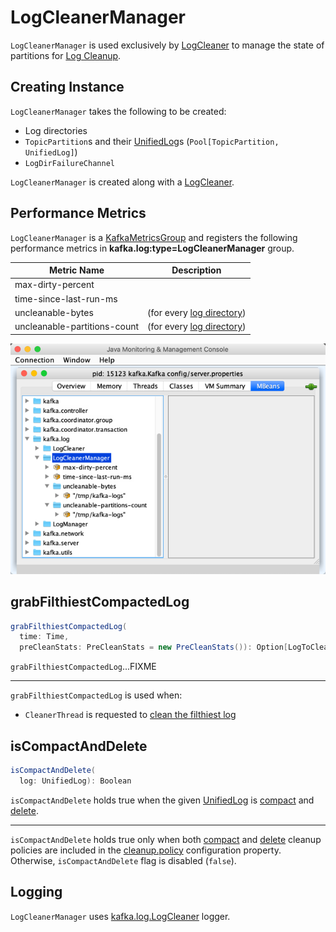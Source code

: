 # LogCleanerManager

`LogCleanerManager` is used exclusively by [LogCleaner](LogCleaner.md#cleanerManager) to manage the state of partitions for [Log Cleanup](../log-cleanup/index.md).

## Creating Instance

`LogCleanerManager` takes the following to be created:

* <span id="logDirs"> Log directories
* <span id="logs"> `TopicPartition`s and their [UnifiedLog](UnifiedLog.md)s (`Pool[TopicPartition, UnifiedLog]`)
* <span id="logDirFailureChannel"> `LogDirFailureChannel`

`LogCleanerManager` is created along with a [LogCleaner](LogCleaner.md#cleanerManager).

## Performance Metrics

`LogCleanerManager` is a [KafkaMetricsGroup](../metrics/KafkaMetricsGroup.md) and registers the following performance metrics in **kafka.log:type=LogCleanerManager** group.

Metric Name | Description
------------|------------
 max-dirty-percent |
 time-since-last-run-ms |
 uncleanable-bytes | (for every [log directory](#logDirs))
 uncleanable-partitions-count | (for every [log directory](#logDirs))

![LogCleanerManager in jconsole](../images/LogCleanerManager-jconsole.png)

## <span id="grabFilthiestCompactedLog"> grabFilthiestCompactedLog

```scala
grabFilthiestCompactedLog(
  time: Time,
  preCleanStats: PreCleanStats = new PreCleanStats()): Option[LogToClean]
```

`grabFilthiestCompactedLog`...FIXME

---

`grabFilthiestCompactedLog` is used when:

* `CleanerThread` is requested to [clean the filthiest log](CleanerThread.md#cleanFilthiestLog)

## <span id="isCompactAndDelete"> isCompactAndDelete

```scala
isCompactAndDelete(
  log: UnifiedLog): Boolean
```

`isCompactAndDelete` holds true when the given [UnifiedLog](UnifiedLog.md) is [compact](LogConfig.md#compact) and [delete](LogConfig.md#delete).

---

`isCompactAndDelete` holds true only when both [compact](../log-cleanup/log-cleanup-policies.md#compact) and [delete](../log-cleanup/log-cleanup-policies.md#delete) cleanup policies are included in the [cleanup.policy](../log-cleanup/log-cleanup-policies.md#cleanup.policy) configuration property. Otherwise, `isCompactAndDelete` flag is disabled (`false`).

## Logging

`LogCleanerManager` uses [kafka.log.LogCleaner](LogCleaner.md#logging) logger.
